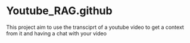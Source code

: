 # Youtube_RAG.github
This project aim to use the transciprt of a youtube video to get a context from it and having a chat with your video
